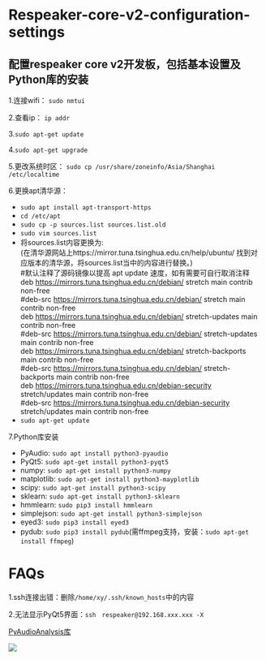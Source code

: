 # Respeaker-core-v2-configuration-settings
配置respeaker core v2开发板，包括基本设置及Python库的安装
----------------------------------------------------
1.连接wifi： `sudo nmtui`

2.查看ip： `ip addr`

3.`sudo apt-get update`

4.`sudo apt-get upgrade`

5.更改系统时区： `sudo cp /usr/share/zoneinfo/Asia/Shanghai /etc/localtime`

6.更换apt清华源：<br>
  * `sudo apt install apt-transport-https`<br>
  * `cd /etc/apt`<br>
  * `sudo cp -p sources.list sources.list.old`<br>
  * `sudo vim sources.list`<br>
  * 将sources.list内容更换为:<br>
  (在清华源网站上https://mirror.tuna.tsinghua.edu.cn/help/ubuntu/ 找到对应版本的清华源，将sources.list当中的内容进行替换。)<br>
  #默认注释了源码镜像以提高 apt update 速度，如有需要可自行取消注释<br>
  deb https://mirrors.tuna.tsinghua.edu.cn/debian/ stretch main contrib non-free<br>
  #deb-src https://mirrors.tuna.tsinghua.edu.cn/debian/ stretch main contrib non-free<br>
  deb https://mirrors.tuna.tsinghua.edu.cn/debian/ stretch-updates main contrib non-free<br>
  #deb-src https://mirrors.tuna.tsinghua.edu.cn/debian/ stretch-updates main contrib non-free<br>
  deb https://mirrors.tuna.tsinghua.edu.cn/debian/ stretch-backports main contrib non-free<br>
  #deb-src https://mirrors.tuna.tsinghua.edu.cn/debian/ stretch-backports main contrib non-free<br>
  deb https://mirrors.tuna.tsinghua.edu.cn/debian-security stretch/updates main contrib non-free<br>
  #deb-src https://mirrors.tuna.tsinghua.edu.cn/debian-security stretch/updates main contrib non-free<br>
  * `sudo apt-get update`<br>

7.Python库安装
  * PyAudio: `sudo apt install python3-pyaudio`<br>
  * PyQt5: `sudo apt-get install python3-pyqt5`<br>
  * numpy: `sudo apt-get install python3-numpy`<br>
  * matplotlib: `sudo apt-get install python3-mayplotlib`<br>
  * scipy: `sudo apt-get install python3-scipy`<br>
  * sklearn: `sudo apt-get install python3-sklearn`<br>
  * hmmlearn: `sudo pip3 install hmmlearn`<br>
  * simplejson: `sudo apt-get install python3-simplejson`<br>
  * eyed3: `sudo pip3 install eyed3`<br>
  * pydub: `sudo pip3 install pydub`(需ffmpeg支持，安装：`sudo apt-get install ffmpeg`) <br>

# FAQs  
1.ssh连接出错：删除`/home/xy/.ssh/known_hosts`中的内容

2.无法显示PyQt5界面：`ssh　respeaker@192.168.xxx.xxx -X`

[PyAudioAnalysis库](https://github.com/tyiannak/pyAudioAnalysis)

![](https://timgsa.baidu.com/timg?image&quality=80&size=b9999_10000&sec=1544368789184&di=062d69406e794ae6d836b7ca387a6563&imgtype=0&src=http%3A%2F%2Fimgsrc.baidu.com%2Fforum%2Fw%3D580%2Fsign%3D3d21336dfb039245a1b5e107b795a4a8%2F277603d3d539b600c41cca17ee50352ac45cb7fd.jpg)  
